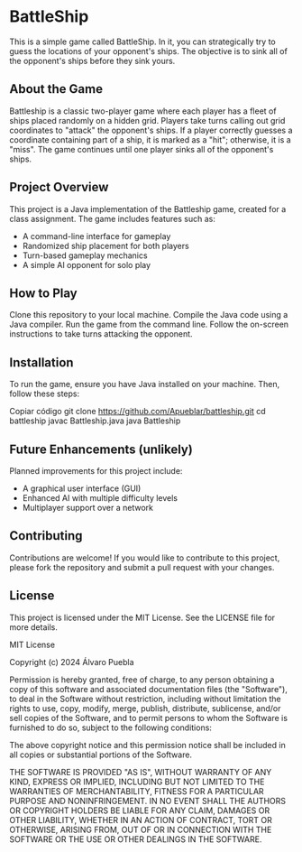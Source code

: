 # BattleShip
This is a simple game called BattleShip. In it, you can strategically try to guess the locations of your opponent's ships. The objective is to sink all of the opponent's ships before they sink yours.

## About the Game
Battleship is a classic two-player game where each player has a fleet of ships placed randomly on a hidden grid. Players take turns calling out grid coordinates to "attack" the opponent's ships. If a player correctly guesses a coordinate containing part of a ship, it is marked as a "hit"; otherwise, it is a "miss". The game continues until one player sinks all of the opponent's ships.

## Project Overview
This project is a Java implementation of the Battleship game, created for a class assignment. The game includes features such as:

- A command-line interface for gameplay
- Randomized ship placement for both players
- Turn-based gameplay mechanics
- A simple AI opponent for solo play

## How to Play
Clone this repository to your local machine.
Compile the Java code using a Java compiler.
Run the game from the command line.
Follow the on-screen instructions to take turns attacking the opponent.

## Installation
To run the game, ensure you have Java installed on your machine. Then, follow these steps:

Copiar código
git clone https://github.com/Apueblar/battleship.git
cd battleship
javac Battleship.java
java Battleship

## Future Enhancements (unlikely)
Planned improvements for this project include:

- A graphical user interface (GUI)
- Enhanced AI with multiple difficulty levels
- Multiplayer support over a network

## Contributing
Contributions are welcome! If you would like to contribute to this project, please fork the repository and submit a pull request with your changes.

## License
This project is licensed under the MIT License. See the LICENSE file for more details.

MIT License

Copyright (c) 2024 Álvaro Puebla

Permission is hereby granted, free of charge, to any person obtaining a copy
of this software and associated documentation files (the "Software"), to deal
in the Software without restriction, including without limitation the rights
to use, copy, modify, merge, publish, distribute, sublicense, and/or sell
copies of the Software, and to permit persons to whom the Software is
furnished to do so, subject to the following conditions:

The above copyright notice and this permission notice shall be included in all
copies or substantial portions of the Software.

THE SOFTWARE IS PROVIDED "AS IS", WITHOUT WARRANTY OF ANY KIND, EXPRESS OR
IMPLIED, INCLUDING BUT NOT LIMITED TO THE WARRANTIES OF MERCHANTABILITY,
FITNESS FOR A PARTICULAR PURPOSE AND NONINFRINGEMENT. IN NO EVENT SHALL THE
AUTHORS OR COPYRIGHT HOLDERS BE LIABLE FOR ANY CLAIM, DAMAGES OR OTHER
LIABILITY, WHETHER IN AN ACTION OF CONTRACT, TORT OR OTHERWISE, ARISING FROM,
OUT OF OR IN CONNECTION WITH THE SOFTWARE OR THE USE OR OTHER DEALINGS IN THE
SOFTWARE.
